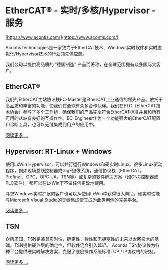 # EtherCAT® - 实时/多核/Hypervisor - 服务

[https://www.acontis.com/](https://www.acontis.com/)



Acontis technologies是一家致力于EtherCAT技术、Windows实时软件和实时虚拟化/Hypervisor技术的行业领先供应商。

我们公司以提供高品质的 “德国制造” 产品而著称，在全球范围拥有众多国际大客户。

## EtherCAT®

我们的EtherCAT主站协议栈EC-Master是EtherCAT工业通信的领先产品。依托于高品质和丰富的功能，使我们在全球有众多合作伙伴。我们在ETG（EtherCAT技术协会）参与了多个工作组，确保我们的产品完全符合EtherCAT标准并且和所有可用的从站有良好的互操作性。EC-Engineer作为一个功能强大的EtherCAT配置和诊断工具，也可以无缝集成到用户的应用中。

[阅读更多 …](https://www.acontis.com/zh/ethercat.html)

## Hypervisor: RT-Linux + Windows

使用LxWin Hypervisor，可以并行运行Windows和硬实时Linux。很多Linux驱动程序，例如现场总线控制器或GigE摄像系统，通信协议栈（EtherCAT，Profinet，OPC，OPC UA，TSN等）或复杂的软件解决方案（如CNC控制器或PLC软件），都可以在LxWin下不做任何更改地使用。

寻求Windows实时扩展的客户也可以从使用LxWin中获得很大帮助。硬实时性能与Microsoft Visual Studio的无缝集成使其成为此类用例的完美平台。

 

[阅读更多 …](https://www.acontis.com/zh/realtime-virtualization.html)

## TSN

众所周知，TSN是兼具实时性，确定性，弹性和无拥塞性的未来以太网技术的基础。TSN提供硬件层的确定性，但软件仍会引入延迟。 Acontis TSN协议栈为各种平台提供硬实时解决方案，克服了底层操作系统标准TCP / IP协议栈的限制。

[阅读更多 …](https://www.acontis.com/zh/tsn.html)